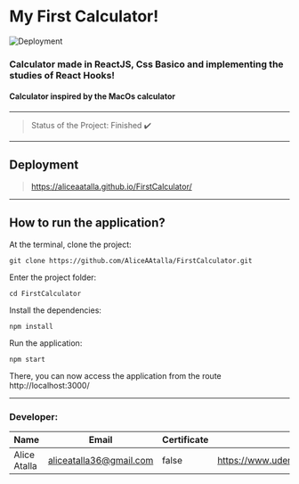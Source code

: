 # My First Calculator!

![Deployment](https://media.giphy.com/media/fX8qlbeQMZQAtoduCG/giphy.gif)

### Calculator made in ReactJS, Css Basico and implementing the studies of React Hooks!

#### Calculator inspired by the MacOs calculator

---

> Status of the Project: Finished :heavy_check_mark:

----

## Deployment
> https://aliceaatalla.github.io/FirstCalculator/

---

## How to run the application?
At the terminal, clone the project:
``` 
git clone https://github.com/AliceAAtalla/FirstCalculator.git
``` 
Enter the project folder:
```
cd FirstCalculator
```
Install the dependencies:
```
npm install
```
Run the application:
```
npm start
```
There, you can now access the application from the route http://localhost:3000/

---

### Developer: 
|Name        |Email                  |Certificate       |Course                                         |
| ---------- | --------------------- | ---------------- |---------------------------------------------- |
|Alice Atalla|aliceatalla36@gmail.com|false             |https://www.udemy.com/share/101qNEBUIadlhRTHw=/|
